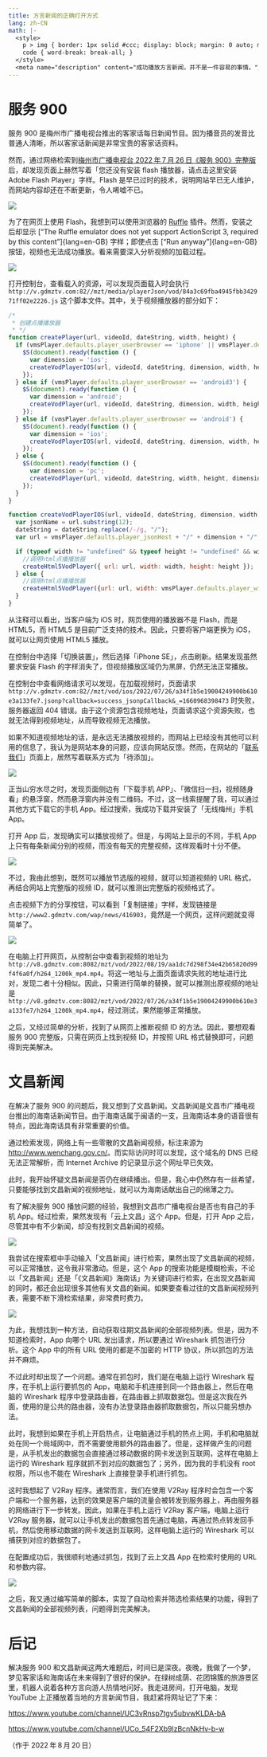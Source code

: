 ```yaml
---
title: 方言新闻的正确打开方式
lang: zh-CN
math: |-
  <style>
    p > img { border: 1px solid #ccc; display: block; margin: 0 auto; max-height: 100vh; max-width: 80%; }
    code { word-break: break-all; }
  </style>
  <meta name="description" content="成功播放方言新闻，并不是一件容易的事情。"/>
---
```


# 服务 900

服务 900 是梅州市广播电视台推出的客家话每日新闻节目。因为播音员的发音比普通人清晰，所以客家话新闻是非常宝贵的客家话资料。

然而，通过网络检索到[梅州市广播电视台 2022&#8239;年&#8239;7&#8239;月&#8239;26&#8239;日《服务 900》完整版](http://news.gdmztv.com/2022/307195.shtml) 后，却发现页面上赫然写着「您还没有安装 flash 播放器，请点击这里安装 Adobe Flash Player」字样。Flash 是早已过时的技术，说明网站早已无人维护，而网站内容却还在不断更新，令人唏嘘不已。

![](1.png)

为了在网页上使用 Flash，我想到可以使用浏览器的 [Ruffle](https://chrome.google.com/webstore/detail/ruffle/donbcfbmhbcapadipfkeojnmajbakjdc) 插件。然而，安装之后却显示 [“The Ruffle emulator does not yet support ActionScript 3, required by this content”]{lang=en-GB} 字样；即使点击 [“Run anyway”]{lang=en-GB} 按钮，视频也无法成功播放。看来需要深入分析视频的加载过程。

![](2.png)

打开控制台，查看载入的资源，可以发现页面载入时会执行 `http://v.gdmztv.com:82//mzt/media/playerJson/vod/84a3c69fba4945fbb342971ff02e2226.js` 这个脚本文件。其中，关于视频播放器的部分如下：

```javascript
/*
 * 创建点播播放器
 * */
function createPlayer(url, videoId, dateString, width, height) {
  if (vmsPlayer.defaults.player_userBrowser == 'iphone' || vmsPlayer.defaults.player_userBrowser == 'unKnow') {
    $S(document).ready(function () {
      var dimension = 'ios';
      createVodPlayerIOS(url, videoId, dateString, dimension, width, height);
    });
  } else if (vmsPlayer.defaults.player_userBrowser == 'android3') {
    $S(document).ready(function () {
      var dimension = 'android';
      createVodPlayer(url, videoId, dateString, dimension, width, height);
    });
  } else if (vmsPlayer.defaults.player_userBrowser == 'android') {
    $S(document).ready(function () {
      var dimension = 'ios';
      createVodPlayerIOS(url, videoId, dateString, dimension, width, height);
    });
  } else {
    $S(document).ready(function () {
      var dimension = 'pc';
      createVodPlayer(url, videoId, dateString, width, height, dimension, 0);
    });
  }
}

function createVodPlayerIOS(url, videoId, dateString, dimension, width, height) {
  var jsonName = url.substring(12);
  dateString = dateString.replace(/-/g, "/");
  var url = vmsPlayer.defaults.player_jsonHost + "/" + dimension + "/" + dateString + "/" + jsonName + ".jsonp";

  if (typeof width != "undefined" && typeof height != "undefined" && width != "@WIDTH@" && height != "@HEIGHT@") {
    //调用html点播播放器
    createHtml5VodPlayer({ url: url, width: width, height: height });
  } else {
    //调用html点播播放器
    createHtml5VodPlayer({url: url, width: vmsPlayer.defaults.player_width, height: vmsPlayer.defaults.player_height});
  }
}
```

从注释可以看出，当客户端为 iOS 时，网页使用的播放器不是 Flash，而是 HTML5，而 HTML5 是目前广泛支持的技术。因此，只要将客户端更换为 iOS，就可以让网页使用 HTML5 播放。

在控制台中选择「切换装置」，然后选择「iPhone SE」，点击刷新。结果发现虽然要求安装 Flash 的字样消失了，但视频播放区域仍为黑屏，仍然无法正常播放。

在控制台中查看网络请求可以发现，在加载视频时，页面请求 `http://v.gdmztv.com:82//mzt/vod/ios/2022/07/26/a34f1b5e19004249900b610e3a133fe7.jsonp?callback=success_jsonpCallback&_=1660968398473` 时失败，服务器返回 404 错误。由于这个资源包含视频地址，页面请求这个资源失败，也就无法得到视频地址，从而导致视频无法播放。

如果不知道视频地址的话，是永远无法播放视频的，而网站上已经没有其他可以利用的信息了，我认为是网站本身的问题，应该向网站反馈。然而，在网站的「[联系我们](http://www.gdmztv.com/about/contact.shtml)」页面上，居然写着联系方式为「待添加」。

![](3.png)

正当山穷水尽之时，发现页面侧边有「下载手机 APP」、「微信扫一扫，视频随身看」的悬浮窗，然而悬浮窗内并没有二维码。不过，这一线索提醒了我，可以通过其他方式下载它的手机 App。经过搜索，我成功下载并安装了「无线梅州」手机 App。

打开 App 后，发现确实可以播放视频了。但是，与网站上显示的不同，手机 App 上只有每条新闻分别的视频，而没有每天的完整视频，这样观看时十分不便。

![](4.jpg)

不过，我由此想到，既然可以播放节选版的视频，就可以知道视频的 URL 格式，再结合网站上完整版的视频 ID，就可以推测出完整版的视频格式了。

点击视频下方的分享按钮，可以看到「复制链接」字样，发现链接是 `http://www2.gdmztv.com/wap/news/416903`，竟然是一个网页，这样问题就变得简单了。

![](5.jpg)

在电脑上打开网页，从控制台中查看到视频的地址为 `http://v8.gdmztv.com:8082/mzt/vod/2022/08/19/aa1dc7d298f34e42b65820d99f4f6a0f/h264_1200k_mp4.mp4`。将这一地址与上面页面请求失败的地址进行比对，发现二者十分相似。因此，只需进行简单的替换，就可以推测出原视频的地址是 `http://v8.gdmztv.com:8082/mzt/vod/2022/07/26/a34f1b5e19004249900b610e3a133fe7/h264_1200k_mp4.mp4`，经过测试，果然能够正常播放。

之后，又经过简单的分析，找到了从网页上推断视频 ID 的方法。因此，要想观看服务 900 完整版，只需在网页上找到视频 ID，并按照 URL 格式替换即可，问题得到完美解决。

# 文昌新闻

在解决了服务 900 的问题后，我又想到了文昌新闻。文昌新闻是文昌市广播电视台推出的海南话新闻节目。由于海南话属于闽语的一支，且海南话本身的语音很有特点，因此海南话具有非常重要的价值。

通过检索发现，网络上有一些零散的文昌新闻视频，标注来源为 <http://www.wenchang.gov.cn/>。而实际访问时可以发现，这个域名的 DNS 已经无法正常解析，而 Internet Archive 的记录显示这个网址早已失效。

此时，我开始怀疑文昌新闻是否仍在继续播出。但是，我心中仍然存有一丝希望，只要能够找到文昌新闻的视频地址，就可以为海南话献出自己的绵薄之力。

有了解决服务 900 播放问题的经验，我想到文昌市广播电视台是否也有自己的手机 App。经过检索，果然发现有「云上文昌」这个 App。但是，打开 App 之后，尽管其中有不少新闻，却没有找到文昌新闻的视频。

![](6.jpg)

我尝试在搜索框中手动输入「文昌新闻」进行检索，果然出现了文昌新闻的视频，可以正常播放，这令我非常激动。但是，这个 App 的搜索功能是模糊检索，不论以「文昌新闻」还是「《文昌新闻》海南话」为关键词进行检索，在出现文昌新闻的同时，都还会出现很多其他有关文昌的新闻。如果要查看过往的文昌新闻视频列表，需要不断下滑检索结果，非常费时费力。

![](7.jpg)

为此，我想找到一种方法，自动获取往期文昌新闻的全部视频列表。但是，因为不知道检索时，App 向哪个 URL 发出请求，所以要通过 Wireshark 抓包进行分析。这个 App 中的所有 URL 使用的都是不加密的 HTTP 协议，所以抓包的方法并不麻烦。

不过此时却出现了一个问题。通常在抓包时，我们是在电脑上运行 Wireshark 程序，在手机上运行要抓包的 App，电脑和手机连接到同一个路由器上，然后在电脑的 Wireshark 程序中登录路由器，在路由器上抓取数据包。但是这次我在外面，使用的是公共的路由器，没有办法登录路由器抓取数据包，所以只能另想办法。

此时，我想到如果在手机上开启热点，让电脑通过手机的热点上网，手机和电脑就处在同一个局域网中，而不需要使用额外的路由器了。但是，这样做产生的问题是，从手机发出的数据包会直接通过移动数据的网卡发送到互联网，这样在电脑上运行的 Wireshark 程序就抓不到对应的数据包了；另外，因为我的手机没有 root 权限，所以也不能在 Wireshark 上直接登录手机进行抓包。

这时我想起了 V2Ray 程序。通常而言，我们在使用 V2Ray 程序时会包含一个客户端和一个服务器，达到的效果是客户端的流量会被转发到服务器上，再由服务器的网络进行下一步转发。因此，如果在手机上运行 V2Ray 客户端，电脑上运行 V2Ray 服务器，就可以让手机发出的数据包首先通过电脑，再通过热点转发回手机，然后使用移动数据的网卡发送到互联网，这样电脑上运行的 Wireshark 可以捕获到对应的数据包了。

在配置成功后，我很顺利地通过抓包，找到了云上文昌 App 在检索时使用的 URL 和参数内容。

![](8.png)

之后，我又通过编写简单的脚本，实现了自动检索并筛选检索结果的功能，得到了文昌新闻的全部视频列表，问题得到完美解决。

# 后记

解决服务 900 和文昌新闻这两大难题后，时间已是深夜。夜晚，我做了一个梦，梦见客家话和海南话在未来得到了很好的保护。在绿树成荫、花团锦簇的旅游景区里，机器人说着各种方言向游人热情地问好。我走进房间，打开电脑，发现 YouTube 上正播放着当地的方言新闻节目，我赶紧将网址记了下来：

<https://www.youtube.com/channel/UC3vRnsp7tgv5ubvwKLDA-bA>

<https://www.youtube.com/channel/UCo_54F2Xb9lzBcnNkHv-b-w>

（作于 2022&#8239;年&#8239;8&#8239;月&#8239;20&#8239;日）

